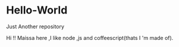 # Hello-World
Just Another repository


Hi !!
Maissa here ,I like node ,js and coffeescript(thats I 'm made of).
